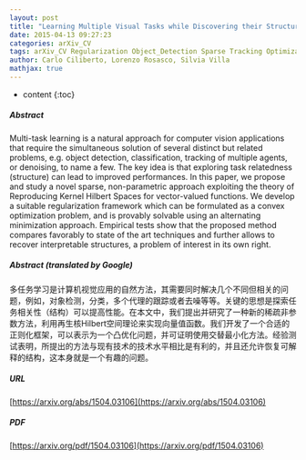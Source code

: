 ```yaml
---
layout: post
title: "Learning Multiple Visual Tasks while Discovering their Structure"
date: 2015-04-13 09:27:23
categories: arXiv_CV
tags: arXiv_CV Regularization Object_Detection Sparse Tracking Optimization Classification Detection
author: Carlo Ciliberto, Lorenzo Rosasco, Silvia Villa
mathjax: true
---
```


* content
{:toc}

##### Abstract
Multi-task learning is a natural approach for computer vision applications that require the simultaneous solution of several distinct but related problems, e.g. object detection, classification, tracking of multiple agents, or denoising, to name a few. The key idea is that exploring task relatedness (structure) can lead to improved performances. In this paper, we propose and study a novel sparse, non-parametric approach exploiting the theory of Reproducing Kernel Hilbert Spaces for vector-valued functions. We develop a suitable regularization framework which can be formulated as a convex optimization problem, and is provably solvable using an alternating minimization approach. Empirical tests show that the proposed method compares favorably to state of the art techniques and further allows to recover interpretable structures, a problem of interest in its own right.

##### Abstract (translated by Google)
多任务学习是计算机视觉应用的自然方法，其需要同时解决几个不同但相关的问题，例如，对象检测，分类，多个代理的跟踪或者去噪等等。关键的思想是探索任务相关性（结构）可以提高性能。在本文中，我们提出并研究了一种新的稀疏非参数方法，利用再生核Hilbert空间理论来实现向量值函数。我们开发了一个合适的正则化框架，可以表示为一个凸优化问题，并可证明使用交替最小化方法。经验测试表明，所提出的方法与现有技术的技术水平相比是有利的，并且还允许恢复可解释的结构，这本身就是一个有趣的问题。

##### URL
[https://arxiv.org/abs/1504.03106](https://arxiv.org/abs/1504.03106)

##### PDF
[https://arxiv.org/pdf/1504.03106](https://arxiv.org/pdf/1504.03106)


